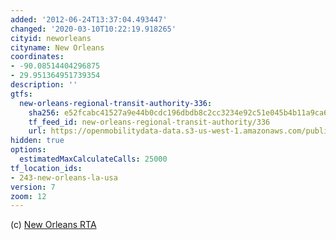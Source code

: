 ```yaml
---
added: '2012-06-24T13:37:04.493447'
changed: '2020-03-10T10:22:19.918265'
cityid: neworleans
cityname: New Orleans
coordinates:
- -90.08514404296875
- 29.951364951739354
description: ''
gtfs:
  new-orleans-regional-transit-authority-336:
    sha256: e52fcabc41527a9e44b0cdc196dbdb8c2cc3234e92c51e045b4b11a9ca644001
    tf_feed_id: new-orleans-regional-transit-authority/336
    url: https://openmobilitydata-data.s3-us-west-1.amazonaws.com/public/feeds/new-orleans-regional-transit-authority/336/20180601/gtfs.zip
hidden: true
options:
  estimatedMaxCalculateCalls: 25000
tf_location_ids:
- 243-new-orleans-la-usa
version: 7
zoom: 12
---
```


(c) [New Orleans RTA](http://www.norta.com/)
